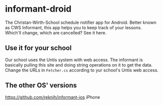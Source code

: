 informant-droid
=============

The Christan-Wirth-School schedule notifier app for Android.
Better known as CWS Informant, this app helps you to keep track of your lessons. Which'll change, which are cancelled? See it here.

Use it for your school
----------------------
Our school uses the Untis system with web access. The informant is basically pulling this site and doing string operations on it to get the data. Change the URLs in `Fetcher.cs` according to yur school's Untis web access.

The other OS' versions
----------------------

https://github.com/reknih/informant-ios iPhone